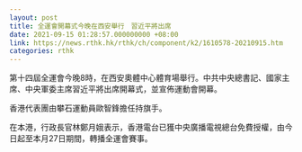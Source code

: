 ```yaml
---
layout: post
title: 全運會開幕式今晚在西安舉行　習近平將出席
date: 2021-09-15 01:28:57.000000000 +08:00
link: https://news.rthk.hk/rthk/ch/component/k2/1610578-20210915.htm
categories: rthk
---
```


第十四屆全運會今晚8時，在西安奧體中心體育場舉行。中共中央總書記、國家主席、中央軍委主席習近平將出席開幕式，並宣佈運動會開幕。

香港代表團由攀石運動員歐智鋒擔任持旗手。

在本港，行政長官林鄭月娥表示，香港電台已獲中央廣播電視總台免費授權，由今日起至本月27日期間，轉播全運會賽事。
